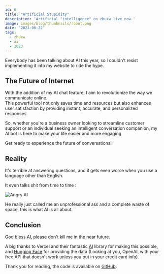 ```yaml
---
id: 6
title: "Artificial Stupidity"
description: 'Artificial "intelligence" on zhuxw live now.'
image: images/blog/thumbnails/robot.png
date: "2023-06-22"
tags:
  - zhuxw
  - ai
  - 2023
---
```


Everybody has been talking about AI this year, so I couldn't resist implementing
it into my website to ride the hype.

## The Future of Internet

With the addition of my AI chat feature, I aim to revolutionize the way we
communicate online. \
This powerful tool not only saves time and resources but also enhances user satisfaction
by providing instant, accurate, and personalized responses.

So, whether you're a business owner looking to streamline customer support or an
individual seeking an intelligent conversation companion, my AI bot is here to
make your life easier and more engaging.

Get ready to experience the future of conversations!

## Reality

It's terrible at answering questions, and it gets even worse when you use a
language other than English.

It even talks shit from time to time :

![Angry AI](/images/blog/6-rude.png)

He really just called me an unprofessional ass and a complete waste of space,
this is what AI is all about.

## Conclusion

God bless AI, please don't kill me in the near future.

A big thanks to Vercel and their fantastic
[AI](https://github.com/vercel-labs/ai) library for making this possible, and
[Hugging Face](https://huggingface.co/) for providing the data (Looking at you,
OpenAI, with your free API that doesn't work unless you put in your credit card
info).

Thank you for reading, the code is available on
[GitHub](https://github.com/Xian-Wei/zhuxw).
